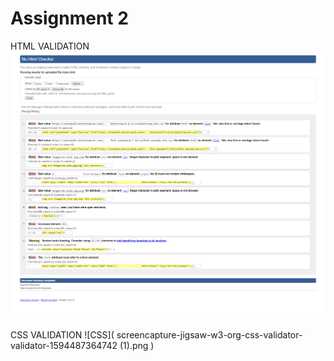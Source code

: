
# Assignment 2

HTML VALIDATION
![example](html.png)

CSS VALIDATION
![CSS]( screencapture-jigsaw-w3-org-css-validator-validator-1594487364742 (1).png )

